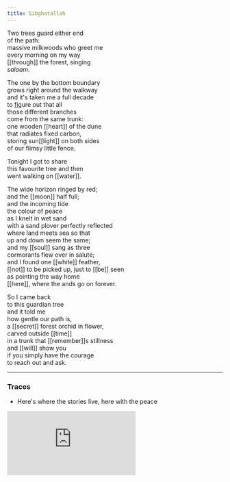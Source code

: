 ```yaml
---
title: Sibghatallah
---
```


Two trees guard either end  
of the path:  
massive milkwoods who greet me  
every morning on my way  
[[through]] the forest, singing  
_salaam_.  
  
The one by the bottom boundary  
grows right around the walkway  
and it's taken me a full decade  
to [fig](https://thebluebook.co.za/canto-i/bedien.html)ure out that all  
those different branches  
come from the same trunk:  
one wooden [[heart]] of the dune  
that radiates fixed carbon,  
storing sun[[light]] on both sides  
of our flimsy little fence.  
  
Tonight I got to share  
this favourite tree and then  
went walking on [[water]].  
  
The wide horizon ringed by red;  
and the [[moon]] half full;  
and the incoming tide   
the colour of peace  
as I knelt in wet sand  
with a sand plover perfectly reflected   
where land meets sea so that  
up and down seem the same;  
and my [[soul]] sang as three  
cormorants flew over in salute;  
and I found one [[white]] feather,  
[[not]] to be picked up, just to [[be]] seen  
as pointing the way home  
[[here]], where the ands go on forever.   
  
So I came back  
to this guardian tree  
and it told me  
how gentle our path is,   
a [[secret]] forest orchid in flower,   
carved outside [[time]]  
in a trunk that [[remember]]s stillness  
and [[will]] show you  
if you simply have the courage  
to reach out and ask.  

---

### Traces

* Here's where the stories live, here with the peace

<iframe class="video" src="https://www.youtube-nocookie.com/embed/-oWB8f-Ov7k" frameborder="0" allow="accelerometer; autoplay; encrypted-media; gyroscope; picture-in-picture" allowfullscreen></iframe>

